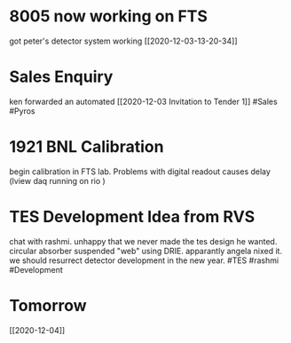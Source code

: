 
# 8005 now working on FTS
got peter's detector system working [[2020-12-03-13-20-34]]

# Sales Enquiry
ken forwarded an automated [[2020-12-03 Invitation to Tender 1]] #Sales #Pyros 

# 1921 BNL Calibration

begin calibration in FTS lab. Problems with digital readout causes delay (lview daq running on rio )

# TES Development Idea from RVS
chat with rashmi. unhappy that we never made the tes design he wanted. circular absorber suspended "web" using DRIE. apparantly angela nixed it. we should resurrect detector development in the new year.  #TES #rashmi #Development

# Tomorrow 

[[2020-12-04]]

